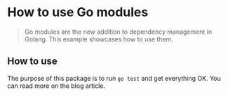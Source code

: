 # How to use Go modules
> Go modules are the new addition to dependency management in Golang. This
> example showcases how to use them.

## How to use
The purpose of this package is to run `go test` and get everything OK. You can
read more on the blog article.
